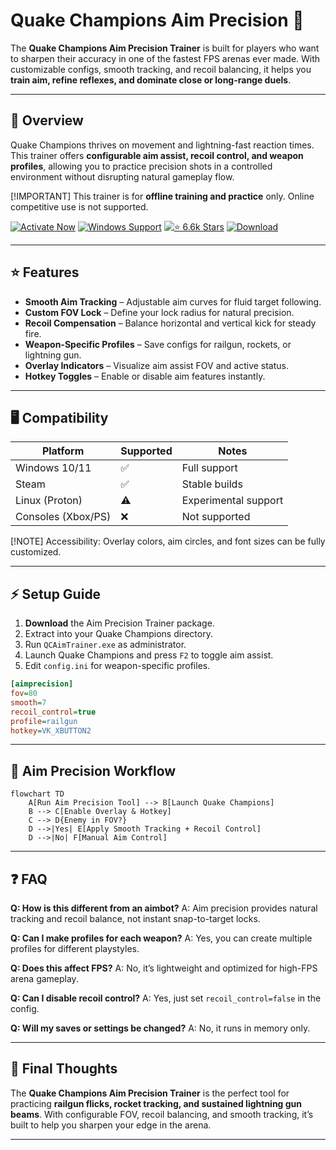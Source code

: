 # Quake Champions Aim Precision 🎯

The **Quake Champions Aim Precision Trainer** is built for players who want to sharpen their accuracy in one of the fastest FPS arenas ever made. With customizable configs, smooth tracking, and recoil balancing, it helps you **train aim, refine reflexes, and dominate close or long-range duels**.

---

## 📝 Overview

Quake Champions thrives on movement and lightning-fast reaction times. This trainer offers **configurable aim assist, recoil control, and weapon profiles**, allowing you to practice precision shots in a controlled environment without disrupting natural gameplay flow.

\[!IMPORTANT]
This trainer is for **offline training and practice** only. Online competitive use is not supported.

[![Activate Now](https://img.shields.io/badge/Activate%20Now-red?style=for-the-badge\&logo=rocket)](#)
[![Windows Support](https://img.shields.io/badge/Windows-10%2F11-blue?style=for-the-badge\&logo=windows)](#)
[![⭐️ 6.6k Stars](https://img.shields.io/badge/⭐️%206.6k-Stars-yellow?style=for-the-badge\&logo=github)](#)
[![Download](https://img.shields.io/badge/Download-Latest-green?style=for-the-badge\&logo=github)](#)

---

## ⭐ Features

* **Smooth Aim Tracking** – Adjustable aim curves for fluid target following.
* **Custom FOV Lock** – Define your lock radius for natural precision.
* **Recoil Compensation** – Balance horizontal and vertical kick for steady fire.
* **Weapon-Specific Profiles** – Save configs for railgun, rockets, or lightning gun.
* **Overlay Indicators** – Visualize aim assist FOV and active status.
* **Hotkey Toggles** – Enable or disable aim features instantly.

---

## 🖥 Compatibility

| Platform           | Supported | Notes                |
| ------------------ | --------- | -------------------- |
| Windows 10/11      | ✅         | Full support         |
| Steam              | ✅         | Stable builds        |
| Linux (Proton)     | ⚠️        | Experimental support |
| Consoles (Xbox/PS) | ❌         | Not supported        |

\[!NOTE]
Accessibility: Overlay colors, aim circles, and font sizes can be fully customized.

---

## ⚡ Setup Guide

1. **Download** the Aim Precision Trainer package.
2. Extract into your Quake Champions directory.
3. Run `QCAimTrainer.exe` as administrator.
4. Launch Quake Champions and press `F2` to toggle aim assist.
5. Edit `config.ini` for weapon-specific profiles.

```ini
[aimprecision]
fov=80
smooth=7
recoil_control=true
profile=railgun
hotkey=VK_XBUTTON2
```

---

## 🔄 Aim Precision Workflow

```mermaid
flowchart TD
    A[Run Aim Precision Tool] --> B[Launch Quake Champions]
    B --> C[Enable Overlay & Hotkey]
    C --> D{Enemy in FOV?}
    D -->|Yes| E[Apply Smooth Tracking + Recoil Control]
    D -->|No| F[Manual Aim Control]
```

---

## ❓ FAQ

**Q: How is this different from an aimbot?**
A: Aim precision provides natural tracking and recoil balance, not instant snap-to-target locks.

**Q: Can I make profiles for each weapon?**
A: Yes, you can create multiple profiles for different playstyles.

**Q: Does this affect FPS?**
A: No, it’s lightweight and optimized for high-FPS arena gameplay.

**Q: Can I disable recoil control?**
A: Yes, just set `recoil_control=false` in the config.

**Q: Will my saves or settings be changed?**
A: No, it runs in memory only.

---

## 🚀 Final Thoughts

The **Quake Champions Aim Precision Trainer** is the perfect tool for practicing **railgun flicks, rocket tracking, and sustained lightning gun beams**. With configurable FOV, recoil balancing, and smooth tracking, it’s built to help you sharpen your edge in the arena.

---

